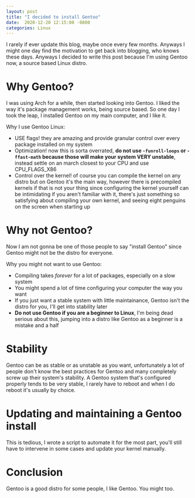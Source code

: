 ```yaml
---
layout:	post
title: "I decided to install Gentoo"
date:  2020-12-20 12:15:00 -0800
categories: Linux
---
```


I rarely if ever update this blog, maybe once every few months. Anyways I might one day find the motivation to get back into blogging, who knows these days. Anyways I decided to write this post because I'm using Gentoo now, a source based Linux distro.

# **Why Gentoo?**
I was using Arch for a while, then started looking into Gentoo. I liked the way it's package management works, being source based. So one day I took the leap, I installed Gentoo on my main computer, and I like it.

Why I use Gentoo Linux:
* USE flags! they are amazing and provide granular control over every package installed on my system
* Optimization! now this is sorta overrated, **do not use ``-funroll-loops`` or ``-ffast-math`` because those will make your system VERY unstable**, instead settle on an march closest to your CPU and use CPU_FLAGS_X86
* Control over the kernel! of course you can compile the kernel on any distro but on Gentoo it's the main way, however there is precompiled kernels if that is not your thing since configuring the kernel yourself can be intimidating if you aren't familiar with it, there's just something so satisfying about compiling your own kernel, and seeing eight penguins on the screen when starting up

# **Why not Gentoo?**
Now I am not gonna be one of those people to say "install Gentoo" since Gentoo might not be the distro for everyone.

Why you might not want to use Gentoo:
* Compiling takes *forever* for a lot of packages, especially on a slow system
* You might spend a lot of time configuring your computer the way you want
* If you just want a stable system with little maintainance, Gentoo isn't the distro for you, I'll get into stability later
* **Do not use Gentoo if you are a beginner to Linux**, I'm being dead serious about this, jumping into a distro like Gentoo as a beginner is a mistake and a half

# **Stability**
Gentoo can be as stable or as unstable as you want, unfortunately a lot of people don't know the best practices for Gentoo and many completely screw up their system's stability. A Gentoo system that's configured properly tends to be very stable, I rarely have to reboot and when I do reboot it's usually by choice.

# **Updating and maintaining a Gentoo install**
This is tedious, I wrote a script to automate it for the most part, you'll still have to intervene in some cases and update your kernel manually.

# **Conclusion**
Gentoo is a good distro for some people, I like Gentoo. You might too.
